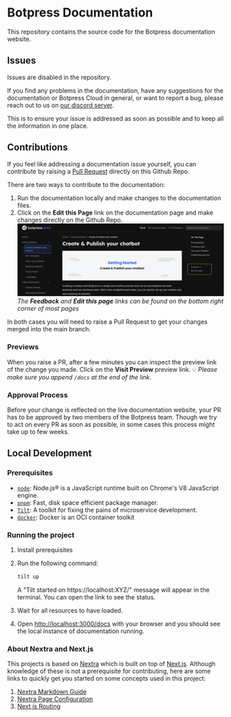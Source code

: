 # Botpress Documentation

This repository contains the source code for the Botpress documentation website.

## Issues

Issues are disabled in the repository.

If you find any problems in the documentation, have any suggestions for the documentation or Botpress Cloud in general, or want to report a bug, please reach out to us on [our discord server](https://discord.gg/botpress).

This is to ensure your issue is addressed as soon as possible and to keep all the information in one place.

## Contributions

If you feel like addressing a documentation issue yourself, you can contribute by raising a [Pull Request](https://docs.github.com/en/pull-requests/collaborating-with-pull-requests/proposing-changes-to-your-work-with-pull-requests/about-pull-requests) directly on this Github Repo.

There are two ways to contribute to the documentation:

1. Run the documentation locally and make changes to the documentation files.
2. Click on the **Edit this Page** link on the documentation page and make changes directly on the Github Repo. ![Alt text](public/content/contributing.png) _The **Feedback** and **Edit this page** links can be found on the bottom right corner of most pages_

In both cases you will need to raise a Pull Request to get your changes merged into the main branch.

### Previews

When you raise a PR, after a few minutes you can inspect the preview link of the change you made. Click on the **Visit Preview** preview link. 💡 _Please make sure you append `/docs` at the end of the link_.

### Approval Process

Before your change is reflected on the live documentation website, your PR has to be approved by two members of the Botpress team. Though we try to act on every PR as soon as possible, in some cases this process might take up to few weeks.

## Local Development

### Prerequisites

- [`node`](https://nodejs.org/en/): Node.js® is a JavaScript runtime built on Chrome's V8 JavaScript engine.
- [`pnpm`](https://pnpm.io/): Fast, disk space efficient package manager.
- [`Tilt`](https://tilt.dev/): A toolkit for fixing the pains of microservice development.
- [`docker`](https://www.docker.com/): Docker is an OCI container toolkit

### Running the project

1. Install prerequisites
1. Run the following command:

   ```bash
   tilt up
   ```

   A "Tilt started on https://localhost:XYZ/" message will appear in the terminal. You can open the link to see the status.

1. Wait for all resources to have loaded.

1. Open [http://localhost:3000/docs](http://localhost:3000/docs) with your browser and you should see the local instance of documentation running.

### About Nextra and Next.js

This projects is based on [Nextra](https://nextra.site/) which is built on top of [Next.js](https://nextjs.org/). Although knowledge of these is not a prerequisite for contributing, here are some links to quickly get you started on some concepts used in this project:

1. [Nextra Markdown Guide](https://nextra.site/docs/guide/markdown)
2. [Nextra Page Configuration](https://nextra.site/docs/docs-theme/page-configuration)
3. [Next.js Routing](https://nextjs.org/docs/pages/building-your-application/routing)
